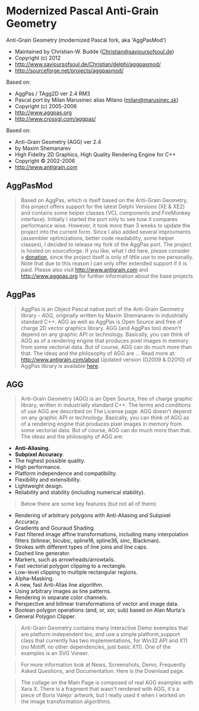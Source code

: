 Modernized Pascal Anti-Grain Geometry
=====================================


Anti-Grain Geometry (modernized Pascal fork, aka 'AggPasMod') 
-  Maintained by Christian-W. Budde (Christian@savioursofsoul.de)          
-  Copyright (c) 2012  
-  http://www.savioursofsoul.de/Christian/delphi/aggpasmod/
-  http://sourceforge.net/projects/aggpasmod/
  
Based on:                                                                 
-  AggPas / TAgg2D ver 2.4 RM3
-  Pascal port by Milan Marusinec alias Milano (milan@marusinec.sk)        
-  Copyright (c) 2005-2006 
-  http://www.aggpas.org
-  http://www.crossgl.com/aggpas/

Based on:
-  Anti-Grain Geometry (AGG) ver 2.4 
-  by Maxim Shemanarev 
-  High Fidelity 2D Graphics,  High Quality Rendering Engine for C++
-  Copyright © 2002-2006 
-  http://www.antigrain.com





AggPasMod
---------
> Based on AggPas, which is itself based on the Anti-Grain Geometry, this project offers support for the latest Delphi Versions (XE & XE2) and contains some helper classes (VCL components and FireMonkey interface).
> Initially I started the port only to see how it compares performance wise. However, it took more than 3 weeks to update the project into the current form. Since I also added several improvments (assembler optimizations,  better code readability, some helper classes), I decided to release my fork of the AggPas port.
> The project is hosted on sourceforge. 
> If you like, what I did here, please consider a [donation](http://www.savioursofsoul.de/Christian/donations), since the project itself is only of little use to me personally. 
> Note that due to this reason I can only offer extended support if it is paid.
> Please also visit http://www.antigrain.com and http://www.aggpas.org for further information about the base projects

AggPas
------
> AggPas is an Object Pascal native port of the Anti-Grain Geometry library - AGG, originally written by Maxim Shemanarev in industrially standard C++. AGG as well as AggPas is Open Source and free of charge 2D vector graphics library.
> AGG (and AggPas too) doesn't depend on any graphic API or technology. Basically, you can think of AGG as of a rendering engine that produces pixel images in memory from some vectorial data. But of course, AGG can do much more than that. The ideas and the philosophy of AGG are ...
> Read more at: http://www.antigrain.com/about
> Updated version (D2009 & D2010) of AggPas library is available [here](http://www.crossgl.com/aggpas/AggPas24-rm3-D2009.zip).

AGG
---
> Anti-Grain Geometry (AGG) is an Open Source, free of charge graphic library, written in industrially standard C++. The terms and conditions of use AGG are described on The License page. 
AGG doesn't depend on any graphic API or technology. Basically, you can think of AGG as of a rendering engine that produces pixel images in memory from some vectorial data. But of course, AGG can do much more than that. 
The ideas and the philosophy of AGG are:
* **Anti-Aliasing**.
* **Subpixel Accuracy**.
* The highest possible quality.
* High performance.
* Platform independence and compatibility.
* Flexibility and extensibility.
* Lightweight design.
* Reliability and stability (including numerical stability).

> Below there are some key features (but not all of them):
* Rendering of arbitrary polygons with Anti-Aliasing and Subpixel Accuracy.
* Gradients and Gouraud Shading.
* Fast filtered image affine transformations, including many interpolation filters (bilinear, bicubic, spline16, spline36, sinc, Blackman).
* Strokes with different types of line joins and line caps.
* Dashed line generator.
* Markers, such as arrowheads/arrowtails.
* Fast vectorial polygon clipping to a rectangle.
* Low-level clipping to multiple rectangular regions.
* Alpha-Masking.
* A new, fast Anti-Alias line algorithm.
* Using arbitrary images as line patterns.
* Rendering in separate color channels.
* Perspective and bilinear transformations of vector and image data.
* Boolean polygon operations (and, or, xor, sub) based on Alan Murta's 
* General Polygon Clipper.

> Anti-Grain Geometry contains many interactive Demo exemples that are platform independent too, and use a simple platform_support class that currently has two implementations, for Win32 API and X11 (no Motiff, no other dependencies, just basic X11). One of the examples is an SVG Viewer.

> For more information look at News, Screenshots, Demo, Frequently Asked Questions, and Documentation. Here is the Download page.

> The collage on the Main Page is composed of real AGG examples with Xara X. There is a fragment that wasn't rendered with AGG, it's a piece of Boris Valejo' artwork, but I really used it when I worked on the image transformation algorithms.
